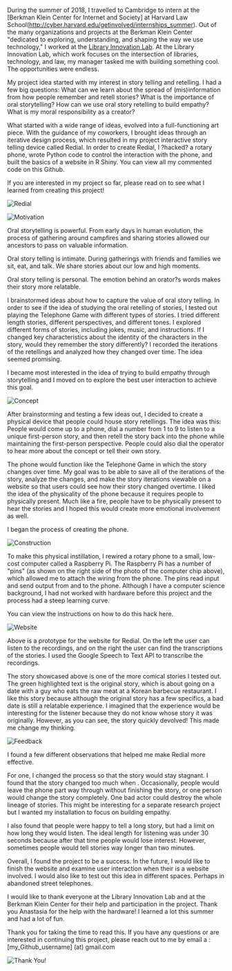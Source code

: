 During the summer of 2018, I travelled to Cambridge to intern at the [Berkman Klein Center for Internet and Society] at Harvard Law School(http://cyber.harvard.edu/getinvolved/internships_summer). Out of the many organizations and projects at the Berkman Klein Center "dedicated to exploring, understanding, and shaping the way we use technology," I worked at the [Library Innovation Lab](https://lil.law.harvard.edu/). At the Library Innovation Lab, which work focuses on the intersection of libraries, technology, and law, my manager tasked me with building something cool. The opportunities were endless. My project idea started with my interest in story telling and retelling. I had a few big questions: What can we learn about the spread of (mis)information from how people remember and retell stories? What is the importance of oral storytelling? How can we use oral story retelling to build empathy? What is my moral responsibility as a creator? What started with a wide range of ideas, evolved into a full-functioning art piece. With the guidance of my coworkers, I brought ideas through an iterative design process, which resulted in my project interactive story telling device called Redial. In order to create Redial, I ?hacked? a rotary phone, wrote Python code to control the interaction with the phone, and built the basics of a website in R Shiny. You can view all my commented code on this Github. If you are interested in my project so far, please read on to see what I learned from creating this project!![Redial](https://github.com/jdegrootlutzner/redial/blob/master/images/slide-jpgs/intro.jpg) ![Motivation](https://github.com/jdegrootlutzner/redial/blob/master/images/slide-jpgs/motivation.jpg)Oral storytelling is powerful. From early days in human evolution, the process of gathering around campfires and sharing stories allowed our ancestors to pass on valuable information. Oral story telling is intimate. During gatherings with friends and families we sit, eat, and talk. We share stories about our low and high moments.Oral story telling is personal. The emotion behind an orator?s words makes their story more relatable. I brainstormed ideas about how to capture the value of oral story telling. In order to see if the idea of studying the oral retelling of stories, I tested out playing the Telephone Game with different types of stories. I tried different length stories, different perspectives, and different tones. I explored different forms of stories, including jokes, music, and instructions. If I changed key characteristics about the identity of the characters in the story, would they remember the story differently? I recorded the iterations of the retellings and analyzed how they changed over time. The idea seemed promising. I became most interested in the idea of trying to build empathy through storytelling and I moved on to explore the best user interaction to achieve this goal. ![Concept](https://github.com/jdegrootlutzner/redial/blob/master/images/slide-jpgs/concept.jpg)After brainstorming and testing a few ideas out, I decided to create a physical device that people could house story retellings. The idea was this: People would come up to a phone, dial a number from 1 to 9 to listen to a unique first-person story, and then retell the story back into the phone while maintaining the first-person perspective. People could also dial the operator to hear more about the concept or tell their own story.The phone would function like the Telephone Game in which the story changes over time. My goal was to be able to save all of the iterations of the story, analyze the changes, and make the story iterations viewable on a website so that users could see how their story changed overtime. I liked the idea of the physicality of the phone because it requires people to physically present. Much like a fire, people have to be physically present to hear the stories and I hoped this would create more emotional involvement as well.I began the process of creating the phone.![Construction](https://github.com/jdegrootlutzner/redial/blob/master/images/slide-jpgs/construction.jpg)To make this physical instillation, I rewired a rotary phone to a small, low-cost computer called a Raspberry Pi. The Raspberry Pi has a number of "pins" (as shown on the right side of the photo of the computer chip above), which allowed me to attach the wiring from the phone. The pins read input and send output from and to the phone. Although I have a computer science background, I had not worked with hardware before this project and the process had a steep learning curve. 

You can view the instructions on how to do this hack here. ![Website](https://github.com/jdegrootlutzner/redial/blob/master/images/slide-jpgs/website.jpg)

Above is a prototype for the website for Redial. On the left the user can listen to the recordings, and on the right the user can find the transcriptions of the stories. I used the Google Speech to Text API to transcribe the recordings. 

The story showcased above is one of the more comical stories I tested out. The green highlighted text is the original story, which is about going on a date with a guy who eats the raw meat at a Korean barbecue restaurant. I like this story because although the original story has a few specifics, a bad date is still a relatable experience. I imagined that the experience would be interesting for the listener because they do not know whose story it was originally. However, as you can see, the story quickly devolved! This made me change my thinking.
![Feedback](https://github.com/jdegrootlutzner/redial/blob/master/images/slide-jpgs/feedback.jpg)

I found a few different observations that helped me make Redial more effective. 

For one, I changed the process so that the story would stay stagnant. I found that the story changed too much when . Occasionally, people would leave the phone part way through without finishing the story, or one person would change the story completely. One bad actor could destroy the whole lineage of stories. This might be interesting for a separate research project but I wanted my installation to focus on building empathy. 

I also found that people were happy to tell a long story, but had a limit on how long they would listen. The ideal length for listening was under 30 seconds because after that time people would lose interest. However, sometimes people would tell stories way longer than two minutes.

Overall, I found the project to be a success. In the future, I would like to finish the website and examine user interaction when their is a website involved. I would also like to test out this idea in different spaces. Perhaps in abandoned street telephones.

I would like to thank everyone at the Library Innovation Lab and at the Berkman Klein Center for their help and participation in the project. Thank you Anastasia for the help with the hardware! I learned a lot this summer and had a lot of fun.

Thank you for taking the time to read this. If you have any questions or are interested in continuing this project, please reach out to me by email a : [my_Github_username] (at) gmail.com

![Thank You!](https://github.com/jdegrootlutzner/redial/blob/master/images/slide-jpgs/thank-you.jpg)